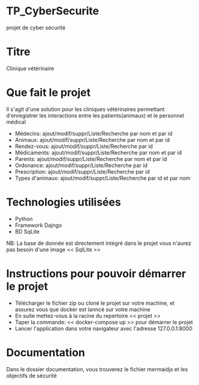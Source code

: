 # TP_CyberSecurite
  projet de cyber sécurité
# Titre
  Clinique vétérinaire
# Que fait le projet
  Il s'agit d'une solution pour les cliniques vétérinaires permettant d'enregistrer les interactions entre les patients(animaux) et le personnel médical

  * Médecins: ajout/modif/suppr/Liste/Recherche par nom et par id
  * Animaux: ajout/modif/suppr/Liste/Recherche par nom et par id
  * Rendez-vous: ajout/modif/suppr/Liste/Recherche par id
  * Médicaments: ajout/modif/suppr/Liste/Recherche par nom et par id
  * Parents: ajout/modif/suppr/Liste/Recherche par nom et par id
  * Ordonance: ajout/modif/suppr/Liste/Recherche par id
  * Prescription: ajout/modif/suppr/Liste/Recherche par id
  * Types d'animaux: ajout/modif/suppr/Liste/Recherche par id et par nom
# Technologies utilisées
  * Python 
  * Framework Dajngo
  * BD SqLite
  
  NB: La base de donnée est directement intégré dans le projet vous n'aurez pas besoin d'une image << SqlLite >>

# Instructions pour pouvoir démarrer le projet
  * Télécharger le fichier zip ou cloné le projet sur votre machine, et assurez vous que docker est lanncé sur votre machine
  * En suite mettez-vous à la racine du repertoire << projet >>
  * Taper la commande:
    << docker-compose up >>  pour démarrer le projet
  * Lancer l'application dans votre navigateur avec l'adresse 127.0.0.1:8000
# Documentation
  Dans le dossier documentation, vous trouverez le fichier mermaidjs et les objectifs de sécurité
